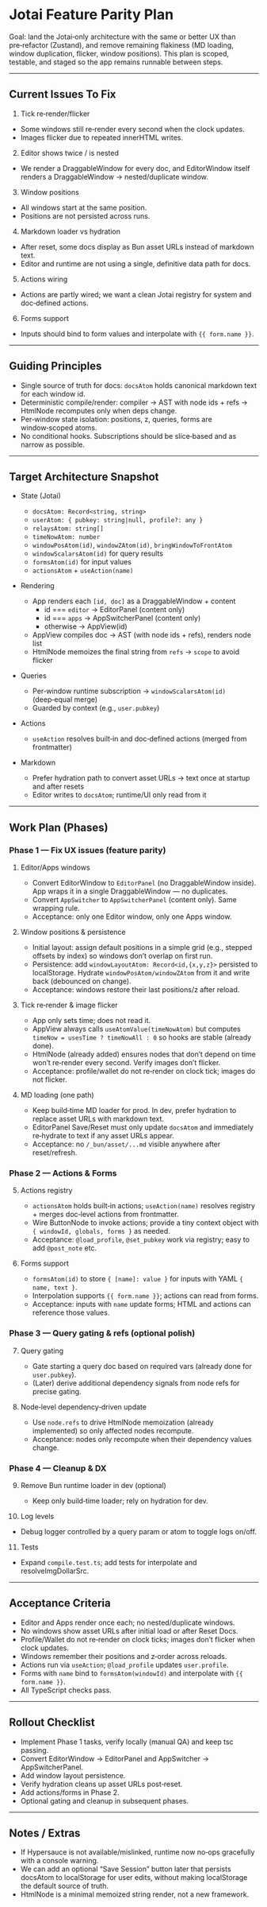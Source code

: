 # Jotai Feature Parity Plan

Goal: land the Jotai‑only architecture with the same or better UX than pre‑refactor (Zustand), and remove remaining flakiness (MD loading, window duplication, flicker, window positions). This plan is scoped, testable, and staged so the app remains runnable between steps.

---

## Current Issues To Fix

1) Tick re‑render/flicker
- Some windows still re‑render every second when the clock updates.
- Images flicker due to repeated innerHTML writes.

2) Editor shows twice / is nested
- We render a DraggableWindow for every doc, and EditorWindow itself renders a DraggableWindow → nested/duplicate window.

3) Window positions
- All windows start at the same position.
- Positions are not persisted across runs.

4) Markdown loader vs hydration
- After reset, some docs display as Bun asset URLs instead of markdown text.
- Editor and runtime are not using a single, definitive data path for docs.

5) Actions wiring
- Actions are partly wired; we want a clean Jotai registry for system and doc‑defined actions.

6) Forms support
- Inputs should bind to form values and interpolate with `{{ form.name }}`.

---

## Guiding Principles

- Single source of truth for docs: `docsAtom` holds canonical markdown text for each window id.
- Deterministic compile/render: compiler → AST with node ids + refs → HtmlNode recomputes only when deps change.
- Per‑window state isolation: positions, z, queries, forms are window‑scoped atoms.
- No conditional hooks. Subscriptions should be slice‑based and as narrow as possible.

---

## Target Architecture Snapshot

- State (Jotai)
  - `docsAtom: Record<string, string>`
  - `userAtom: { pubkey: string|null, profile?: any }`
  - `relaysAtom: string[]`
  - `timeNowAtom: number`
  - `windowPosAtom(id)`, `windowZAtom(id)`, `bringWindowToFrontAtom`
  - `windowScalarsAtom(id)` for query results
  - `formsAtom(id)` for input values
  - `actionsAtom` + `useAction(name)`

- Rendering
  - App renders each `[id, doc]` as a DraggableWindow + content
    - id === `editor` → EditorPanel (content only)
    - id === `apps` → AppSwitcherPanel (content only)
    - otherwise → AppView(id)
  - AppView compiles doc → AST (with node ids + refs), renders node list
  - HtmlNode memoizes the final string from `refs` → `scope` to avoid flicker

- Queries
  - Per‑window runtime subscription → `windowScalarsAtom(id)` (deep‑equal merge)
  - Guarded by context (e.g., `user.pubkey`)

- Actions
  - `useAction` resolves built‑in and doc‑defined actions (merged from frontmatter)

- Markdown
  - Prefer hydration path to convert asset URLs → text once at startup and after resets
  - Editor writes to `docsAtom`; runtime/UI only read from it

---

## Work Plan (Phases)

### Phase 1 — Fix UX issues (feature parity)
1. Editor/Apps windows
   - Convert EditorWindow to `EditorPanel` (no DraggableWindow inside). App wraps it in a single DraggableWindow — no duplicates.
   - Convert `AppSwitcher` to `AppSwitcherPanel` (content only). Same wrapping rule.
   - Acceptance: only one Editor window, only one Apps window.

2. Window positions & persistence
   - Initial layout: assign default positions in a simple grid (e.g., stepped offsets by index) so windows don’t overlap on first run.
   - Persistence: add `windowLayoutAtom: Record<id,{x,y,z}>` persisted to localStorage. Hydrate `windowPosAtom/windowZAtom` from it and write back (debounced on change).
   - Acceptance: windows restore their last positions/z after reload.

3. Tick re‑render & image flicker
   - App only sets time; does not read it.
   - AppView always calls `useAtomValue(timeNowAtom)` but computes `timeNow = usesTime ? timeNowAll : 0` so hooks are stable (already done).
   - HtmlNode (already added) ensures nodes that don’t depend on time won’t re‑render every second. Verify images don’t flicker.
   - Acceptance: profile/wallet do not re‑render on clock tick; images do not flicker.

4. MD loading (one path)
   - Keep build‑time MD loader for prod. In dev, prefer hydration to replace asset URLs with markdown text.
   - EditorPanel Save/Reset must only update `docsAtom` and immediately re‑hydrate to text if any asset URLs appear.
   - Acceptance: no `/_bun/asset/...md` visible anywhere after reset/refresh.

### Phase 2 — Actions & Forms
5. Actions registry
   - `actionsAtom` holds built‑in actions; `useAction(name)` resolves registry + merges doc‑level actions from frontmatter.
   - Wire ButtonNode to invoke actions; provide a tiny context object with `{ windowId, globals, forms }` as needed.
   - Acceptance: `@load_profile`, `@set_pubkey` work via registry; easy to add `@post_note` etc.

6. Forms support
   - `formsAtom(id)` to store `{ [name]: value }` for inputs with YAML `{ name, text }`.
   - Interpolation supports `{{ form.name }}`; actions can read from forms.
   - Acceptance: inputs with `name` update forms; HTML and actions can reference those values.

### Phase 3 — Query gating & refs (optional polish)
7. Query gating
   - Gate starting a query doc based on required vars (already done for `user.pubkey`).
   - (Later) derive additional dependency signals from node refs for precise gating.

8. Node‑level dependency‑driven update
   - Use `node.refs` to drive HtmlNode memoization (already implemented) so only affected nodes recompute.
   - Acceptance: nodes only recompute when their dependency values change.

### Phase 4 — Cleanup & DX
9. Remove Bun runtime loader in dev (optional)
   - Keep only build‑time loader; rely on hydration for dev.

10. Log levels
   - Debug logger controlled by a query param or atom to toggle logs on/off.

11. Tests
   - Expand `compile.test.ts`; add tests for interpolate and resolveImgDollarSrc.

---

## Acceptance Criteria
- Editor and Apps render once each; no nested/duplicate windows.
- No windows show asset URLs after initial load or after Reset Docs.
- Profile/Wallet do not re‑render on clock ticks; images don’t flicker when clock updates.
- Windows remember their positions and z‑order across reloads.
- Actions run via `useAction`; `@load_profile` updates `user.profile`.
- Forms with `name` bind to `formsAtom(windowId)` and interpolate with `{{ form.name }}`.
- All TypeScript checks pass.

---

## Rollout Checklist
- Implement Phase 1 tasks, verify locally (manual QA) and keep tsc passing.
- Convert EditorWindow → EditorPanel and AppSwitcher → AppSwitcherPanel.
- Add window layout persistence.
- Verify hydration cleans up asset URLs post‑reset.
- Add actions/forms in Phase 2.
- Optional gating and cleanup in subsequent phases.

---

## Notes / Extras
- If Hypersauce is not available/mislinked, runtime now no‑ops gracefully with a console warning.
- We can add an optional “Save Session” button later that persists docsAtom to localStorage for user edits, without making localStorage the default source of truth.
- HtmlNode is a minimal memoized string render, not a new framework.

